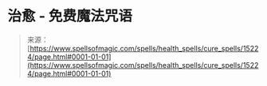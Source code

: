 <!--yml

分类：未分类

日期：2024年6月12日 18:54:34

-->

# 治愈 - 免费魔法咒语

> 来源：[https://www.spellsofmagic.com/spells/health_spells/cure_spells/15224/page.html#0001-01-01](https://www.spellsofmagic.com/spells/health_spells/cure_spells/15224/page.html#0001-01-01)
